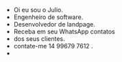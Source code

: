 - Oi eu sou o Julio.
- Engenheiro de software.
- Desenvolvedor de landpage.
- Receba em seu WhatsApp contatos
- dos seus clientes.
- contate-me 14 99679 7612 .
-  

<!---
cluberjay/cluberjay is a ✨ special ✨ repository because its `README.md` (this file) appears on your GitHub profile.
You can click the Preview link to take a look at your changes.
--->
